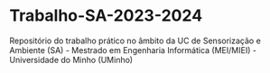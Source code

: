 # Trabalho-SA-2023-2024
Repositório do trabalho prático no âmbito da UC de Sensorização e Ambiente (SA) - Mestrado em Engenharia Informática (MEI/MIEI) - Universidade do Minho (UMinho)
